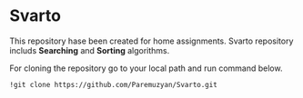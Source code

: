 # Svarto

This repository hase been created for home assignments. Svarto repository  
includs __Searching__ and  __Sorting__ algorithms.


For cloning the repository go to your local path 
and run command below.

``
 !git clone https://github.com/Paremuzyan/Svarto.git
``
